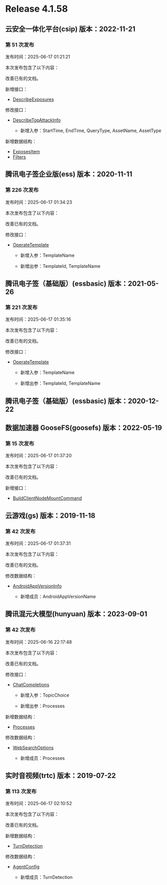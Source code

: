 # Release 4.1.58

## 云安全一体化平台(csip) 版本：2022-11-21

### 第 51 次发布

发布时间：2025-06-17 01:21:21

本次发布包含了以下内容：

改善已有的文档。

新增接口：

* [DescribeExposures](https://cloud.tencent.com/document/api/664/119762)

修改接口：

* [DescribeTopAttackInfo](https://cloud.tencent.com/document/api/664/104060)

	* 新增入参：StartTime, EndTime, QueryType, AssetName, AssetType


新增数据结构：

* [ExposesItem](https://cloud.tencent.com/document/api/664/90825#ExposesItem)
* [Filters](https://cloud.tencent.com/document/api/664/90825#Filters)



## 腾讯电子签企业版(ess) 版本：2020-11-11

### 第 226 次发布

发布时间：2025-06-17 01:34:23

本次发布包含了以下内容：

改善已有的文档。

修改接口：

* [OperateTemplate](https://cloud.tencent.com/document/api/1323/117837)

	* 新增入参：TemplateName

	* 新增出参：TemplateId, TemplateName




## 腾讯电子签（基础版）(essbasic) 版本：2021-05-26

### 第 221 次发布

发布时间：2025-06-17 01:35:16

本次发布包含了以下内容：

改善已有的文档。

修改接口：

* [OperateTemplate](https://cloud.tencent.com/document/api/1420/117838)

	* 新增入参：TemplateName

	* 新增出参：TemplateId, TemplateName




## 腾讯电子签（基础版）(essbasic) 版本：2020-12-22



## 数据加速器 GooseFS(goosefs) 版本：2022-05-19

### 第 15 次发布

发布时间：2025-06-17 01:37:20

本次发布包含了以下内容：

改善已有的文档。

新增接口：

* [BuildClientNodeMountCommand](https://cloud.tencent.com/document/api/1424/119763)



## 云游戏(gs) 版本：2019-11-18

### 第 42 次发布

发布时间：2025-06-17 01:37:31

本次发布包含了以下内容：

改善已有的文档。

修改数据结构：

* [AndroidAppVersionInfo](https://cloud.tencent.com/document/api/1162/40743#AndroidAppVersionInfo)

	* 新增成员：AndroidAppVersionName




## 腾讯混元大模型(hunyuan) 版本：2023-09-01

### 第 42 次发布

发布时间：2025-06-16 22:17:48

本次发布包含了以下内容：

改善已有的文档。

修改接口：

* [ChatCompletions](https://cloud.tencent.com/document/api/1729/105701)

	* 新增入参：TopicChoice

	* 新增出参：Processes


新增数据结构：

* [Processes](https://cloud.tencent.com/document/api/1729/101838#Processes)

修改数据结构：

* [WebSearchOptions](https://cloud.tencent.com/document/api/1729/101838#WebSearchOptions)

	* 新增成员：Processes




## 实时音视频(trtc) 版本：2019-07-22

### 第 113 次发布

发布时间：2025-06-17 02:10:52

本次发布包含了以下内容：

改善已有的文档。

新增数据结构：

* [TurnDetection](https://cloud.tencent.com/document/api/647/44055#TurnDetection)

修改数据结构：

* [AgentConfig](https://cloud.tencent.com/document/api/647/44055#AgentConfig)

	* 新增成员：TurnDetection




